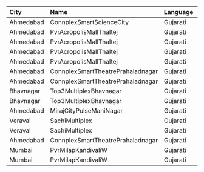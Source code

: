 | City      | Name                              | Language |  Time | Type               | Price | Capacity | Booked |
| :-------- | :-------------------------------- | :------- | ----: | :----------------- | ----: | -------: | -----: |
| Ahmedabad | ConnplexSmartScienceCity          | Gujarati | 12:15 | Miller             |  150₹ |      100 |      0 |
| Ahmedabad | PvrAcropolisMallThaltej           | Gujarati | 13:45 | Prime              |  130₹ |       98 |      4 |
| Ahmedabad | PvrAcropolisMallThaltej           | Gujarati | 13:45 | Classic            |  130₹ |       42 |      0 |
| Ahmedabad | PvrAcropolisMallThaltej           | Gujarati | 13:45 | Recliner           |  280₹ |       11 |      2 |
| Ahmedabad | PvrAcropolisMallThaltej           | Gujarati | 13:45 | PrimePlus          |  130₹ |       14 |     10 |
| Ahmedabad | ConnplexSmartTheatrePrahaladnagar | Gujarati | 16:00 | Miller             |  150₹ |      100 |      0 |
| Ahmedabad | ConnplexSmartTheatrePrahaladnagar | Gujarati | 16:00 | Lounger            |  120₹ |      100 |      0 |
| Bhavnagar | Top3MultiplexBhavnagar            | Gujarati | 17:00 | Gold               |   60₹ |      100 |      0 |
| Bhavnagar | Top3MultiplexBhavnagar            | Gujarati | 17:00 | Silver             |   60₹ |      100 |      0 |
| Ahmedabad | MirajCityPulseManiNagar           | Gujarati | 17:50 | Gold               |  100₹ |       24 |      4 |
| Veraval   | SachiMultiplex                    | Gujarati | 18:30 | Captain            |  100₹ |       68 |      8 |
| Veraval   | SachiMultiplex                    | Gujarati | 18:30 | Crew               |  100₹ |       60 |     12 |
| Ahmedabad | ConnplexSmartTheatrePrahaladnagar | Gujarati | 19:05 | DuoSeats1For2Admit |  300₹ |      100 |      0 |
| Mumbai    | PvrMilapKandivaliW                | Gujarati | 23:15 | Classic            |  150₹ |       55 |      0 |
| Mumbai    | PvrMilapKandivaliW                | Gujarati | 23:15 | Prime              |  150₹ |       28 |      2 |